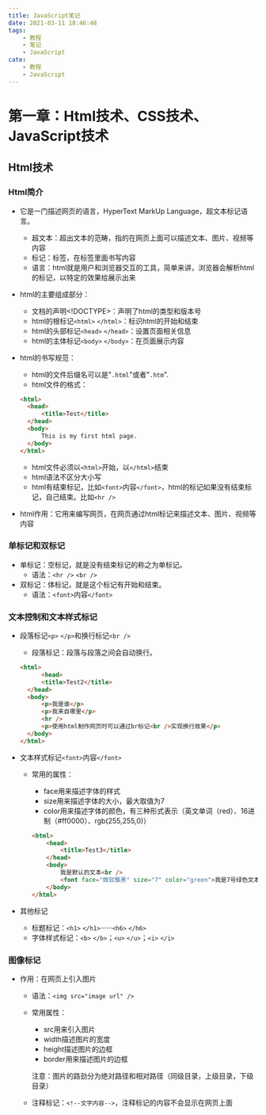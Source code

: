 ```yaml
---
title: JavaScript笔记
date: 2021-03-11 18:46:48
tags:
	- 教程
	- 笔记
	- JavaScript
cate:
	- 教程
	- JavaScript
---
```


# 第一章：Html技术、CSS技术、JavaScript技术

## Html技术

### Html简介

- 它是一门描述网页的语言，HyperText MarkUp Language，超文本标记语言。

  - 超文本：超出文本的范畴，指的在网页上面可以描述文本、图片、视频等内容
  - 标记：标签，在标签里面书写内容
  - 语言：html就是用户和浏览器交互的工具，简单来讲，浏览器会解析html的标记，以特定的效果给展示出来

- html的主要组成部分：

  - 文档的声明<!DOCTYPE>：声明了html的类型和版本号
  - html的根标记`<html>` `</html>`：标识html的开始和结束
  - html的头部标记`<head>` `</head>`：设置页面相关信息
  - html的主体标记`<body>`  `</body>`：在页面展示内容

- html的书写规范：

  - html的文件后缀名可以是"`.html`"或者"`.htm`".
  - html文件的格式：

  ```html
  <html>
  	<head>
  		<title>Test</title>
  	</head>
  	<body>
  		This is my first html page.
  	</body>
  </html>
  ```

  - html文件必须以`<html>`开始，以`</html>`结束
  - html语法不区分大小写
  - html有结束标记，比如`<font>`内容`</font>`，html的标记如果没有结束标记，自己结束。比如`<hr />`

- html作用：它用来编写网页，在网页通过html标记来描述文本、图片、视频等内容

### 单标记和双标记

- 单标记：空标记，就是没有结束标记的称之为单标记。
  - 语法：`<hr />`   `<br />`
- 双标记：体标记，就是这个标记有开始和结束。
  - 语法：`<font>`内容`</font>`

### 文本控制和文本样式标记

- 段落标记`<p>`   `</p>`和换行标记`<br />`

  - 段落标记：段落与段落之间会自动换行。

  ```html
  <html>
     	<head>
  		<title>Test2</title>
  	</head>
  	<body>
  		<p>我是谁</p>
  		<p>我来自哪里</p>
  		<hr />
  		<p>使用html制作网页时可以通过br标记<br />实现换行效果</p>
  	</body>
  </html>
  ```

- 文本样式标记`<font>`内容`</font>`

  - 常用的属性：
    - face用来描述字体的样式
    - size用来描述字体的大小，最大取值为7
    - color用来描述字体的颜色，有三种形式表示（英文单词（red）、16进制（#ff0000）、rgb(255,255,0)）

    ```html
    <html>
        <head>
    		<title>Test3</title>
    	</head>
    	<body>
    		我是默认的文本<br />
    		<font face="微软雅黑" size="7" color="green">我是7号绿色文本，我的字体是微软雅黑</font>
    	</body>
    </html>
    ```

- 其他标记

  - 标题标记：`<h1>` `</h1>`······`<h6>` `</h6>`
  - 字体样式标记：`<b>` `</b>`；`<u>` `</u>`；`<i>` `</i>`

### 图像标记

- 作用：在网页上引入图片

  - 语法：`<img src="image url" />`

  - 常用属性：

    - src用来引入图片
    - width描述图片的宽度
    - height描述图片的边框
    - border用来描述图片的边框

    注意：图片的路劲分为绝对路径和相对路径（同级目录，上级目录，下级目录）

  - 注释标记：`<!--文字内容-->`，注释标记的内容不会显示在网页上面